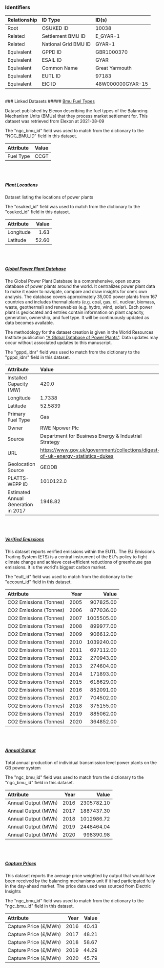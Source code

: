 ### Identifiers

| Relationship   | ID Type              | ID(s)            |
|:---------------|:---------------------|:-----------------|
| Root           | OSUKED ID            | 10038            |
| Related        | Settlement BMU ID    | E_GYAR-1         |
| Related        | National Grid BMU ID | GYAR-1           |
| Equivalent     | GPPD ID              | GBR1000370       |
| Equivalent     | ESAIL ID             | GYAR             |
| Equivalent     | Common Name          | Great Yarmouth   |
| Equivalent     | EUTL ID              | 97183            |
| Equivalent     | EIC ID               | 48W000000GYAR-15 |

<br>
### Linked Datasets
##### <a href="https://raw.githubusercontent.com/OSUKED/Dictionary-Datasets/main/datasets/bmu-fuel-types/datapackage.json">Bmu Fuel Types</a>

Dataset published by Elexon describing the fuel types of the Balancing Mechanism Units (BMUs) that they process market settlement for. This dataset was retrieved from Elexon at 2021-08-09

The "ngc_bmu_id" field was used to match from the dictionary to the "NGC_BMU_ID" field in this dataset.

| Attribute   | Value   |
|:------------|:--------|
| Fuel Type   | CCGT    |

<br><br>
##### <a href="https://raw.githubusercontent.com/OSUKED/Dictionary-Datasets/main/datasets/plant-locations/datapackage.json">Plant Locations</a>

Dataset listing the locations of power plants

The "osuked_id" field was used to match from the dictionary to the "osuked_id" field in this dataset.

| Attribute   |   Value |
|:------------|--------:|
| Longitude   |    1.63 |
| Latitude    |   52.60 |

<br><br>
##### <a href="https://raw.githubusercontent.com/OSUKED/Dictionary-Datasets/main/datasets/global-power-plant-database/datapackage.json">Global Power Plant Database</a>

The Global Power Plant Database is a comprehensive, open source database of power plants around the world. It centralizes power plant data to make it easier to navigate, compare and draw insights for one’s own analysis. The database covers approximately 35,000 power plants from 167 countries and includes thermal plants (e.g. coal, gas, oil, nuclear, biomass, waste, geothermal) and renewables (e.g. hydro, wind, solar). Each power plant is geolocated and entries contain information on plant capacity, generation, ownership, and fuel type. It will be continuously updated as data becomes available. 

The methodology for the dataset creation is given in the World Resources Institute publication ["A Global Database of Power Plants"](https://www.wri.org/research/global-database-power-plants). Data updates may occur without associated updates to this manuscript.

The "gppd_idnr" field was used to match from the dictionary to the "gppd_idnr" field in this dataset.

| Attribute                           | Value                                                                          |
|:------------------------------------|:-------------------------------------------------------------------------------|
| Installed Capacity (MW)             | 420.0                                                                          |
| Longitude                           | 1.7338                                                                         |
| Latitude                            | 52.5839                                                                        |
| Primary Fuel Type                   | Gas                                                                            |
| Owner                               | RWE Npower Plc                                                                 |
| Source                              | Department for Business Energy & Industrial Strategy                           |
| URL                                 | https://www.gov.uk/government/collections/digest-of-uk-energy-statistics-dukes |
| Geolocation Source                  | GEODB                                                                          |
| PLATTS-WEPP ID                      | 1010122.0                                                                      |
| Estimated Annual Generation in 2017 | 1948.82                                                                        |

<br><br>
##### <a href="https://raw.githubusercontent.com/OSUKED/Dictionary-Datasets/main/datasets/verified-emissions/datapackage.json">Verified Emissions</a>

This dataset reports verified emissions within the EUTL. The EU Emissions Trading System (ETS) is a central instrument of the EU's policy to fight climate change and achieve cost-efficient reductions of greenhouse gas emissions. It is the world's biggest carbon market.

The "eutl_id" field was used to match from the dictionary to the "account_id" field in this dataset.

| Attribute              |   Year |      Value |
|:-----------------------|-------:|-----------:|
| CO2 Emissions (Tonnes) |   2005 |  907825.00 |
| CO2 Emissions (Tonnes) |   2006 |  877036.00 |
| CO2 Emissions (Tonnes) |   2007 | 1005505.00 |
| CO2 Emissions (Tonnes) |   2008 |  899977.00 |
| CO2 Emissions (Tonnes) |   2009 |  906612.00 |
| CO2 Emissions (Tonnes) |   2010 | 1039240.00 |
| CO2 Emissions (Tonnes) |   2011 |  697112.00 |
| CO2 Emissions (Tonnes) |   2012 |  270943.00 |
| CO2 Emissions (Tonnes) |   2013 |  274604.00 |
| CO2 Emissions (Tonnes) |   2014 |  171893.00 |
| CO2 Emissions (Tonnes) |   2015 |  618629.00 |
| CO2 Emissions (Tonnes) |   2016 |  852091.00 |
| CO2 Emissions (Tonnes) |   2017 |  704502.00 |
| CO2 Emissions (Tonnes) |   2018 |  375155.00 |
| CO2 Emissions (Tonnes) |   2019 |  885062.00 |
| CO2 Emissions (Tonnes) |   2020 |  364852.00 |

<br><br>
##### <a href="https://raw.githubusercontent.com/OSUKED/Dictionary-Datasets/main/datasets/annual-output/datapackage.json">Annual Output</a>

Total annual production of individual transmission level power plants on the GB power system

The "ngc_bmu_id" field was used to match from the dictionary to the "ngc_bmu_id" field in this dataset.

| Attribute           |   Year |      Value |
|:--------------------|-------:|-----------:|
| Annual Output (MWh) |   2016 | 2305782.10 |
| Annual Output (MWh) |   2017 | 1887437.30 |
| Annual Output (MWh) |   2018 | 1012986.72 |
| Annual Output (MWh) |   2019 | 2448464.04 |
| Annual Output (MWh) |   2020 |  998390.98 |

<br><br>
##### <a href="https://raw.githubusercontent.com/OSUKED/Dictionary-Datasets/main/datasets/capture-prices/datapackage.json">Capture Prices</a>

This dataset reports the average price weighted by output that would have been received by the balancing mechanisms unit if it had participated fully in the day-ahead market. The price data used was sourced from Electric Insights

The "ngc_bmu_id" field was used to match from the dictionary to the "ngc_bmu_id" field in this dataset.

| Attribute             |   Year |   Value |
|:----------------------|-------:|--------:|
| Capture Price (£/MWh) |   2016 |   40.43 |
| Capture Price (£/MWh) |   2017 |   48.21 |
| Capture Price (£/MWh) |   2018 |   58.67 |
| Capture Price (£/MWh) |   2019 |   44.29 |
| Capture Price (£/MWh) |   2020 |   45.79 |
